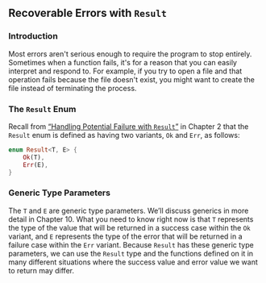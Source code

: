 ## Recoverable Errors with `Result`

### Introduction

Most errors aren't serious enough to require the program to stop entirely. Sometimes when a function fails, it's for a reason that you can easily interpret and respond to. For example, if you try to open a file and that operation fails because the file doesn't exist, you might want to create the file instead of terminating the process.

### The `Result` Enum

Recall from [“Handling Potential Failure with `Result`”](https://doc.rust-lang.org/book/ch02-00-guessing-game-tutorial.html#handling-potential-failure-with-result) in Chapter 2 that the `Result` enum is defined as having two variants, `Ok` and `Err`, as follows:

```rust
enum Result<T, E> {
    Ok(T),
    Err(E),
}
```
### Generic Type Parameters

The `T` and `E` are generic type parameters. We’ll discuss generics in more detail in Chapter 10. What you need to know right now is that `T` represents the type of the value that will be returned in a success case within the `Ok` variant, and `E` represents the type of the error that will be returned in a failure case within the `Err` variant. Because `Result` has these generic type parameters, we can use the `Result` type and the functions defined on it in many different situations where the success value and error value we want to return may differ.

